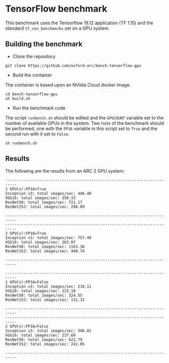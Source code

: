 # TensorFlow benchmark
This benchmark uses the Tensorflow 19.12 application (TF 1.15) and the standard ```tf_cnn_benchmarks``` set on a GPU system.

## Building the benchmark

- Clone the repository

```
git clone https://github.com/oxford-arc/bench-tensorflow-gpu
```

- Build the container

The container is based upon an NVidia Cloud docker image.

```
cd bench-tensorflow-gpu
sh build.sh
```

- Run the benchmark code

The script `runbench.sh` should be edited and the `GPUCOUNT` variable set to the number of available GPUs in the system. Two runs of the benchmark should be performed, one with the `FP16` variable in this script set to `True` and the second run with it set to `False`. 

```
sh runbench.sh
```

## Results

The following are the results from an ARC 2 GPU system:

```
---------------------------------------------------------------------------
1 GPU(s):FP16=True
Inception v3: total images/sec: 446.40
VGG16: total images/sec: 350.33
ResNet50: total images/sec: 721.17
ResNet152: total images/sec: 296.09

---------------------------------------------------------------------------
---------------------------------------------------------------------------
2 GPU(s):FP16=True
Inception v3: total images/sec: 757.49
VGG16: total images/sec: 263.07
ResNet50: total images/sec: 1163.36
ResNet152: total images/sec: 440.74

---------------------------------------------------------------------------

```
```
---------------------------------------------------------------------------
1 GPU(s):FP16=False
Inception v3: total images/sec: 216.11
VGG16: total images/sec: 223.10
ResNet50: total images/sec: 324.55
ResNet152: total images/sec: 131.31

---------------------------------------------------------------------------
---------------------------------------------------------------------------
2 GPU(s):FP16=False
Inception v3: total images/sec: 396.81
VGG16: total images/sec: 237.69
ResNet50: total images/sec: 622.79
ResNet152: total images/sec: 241.05

---------------------------------------------------------------------------

```
